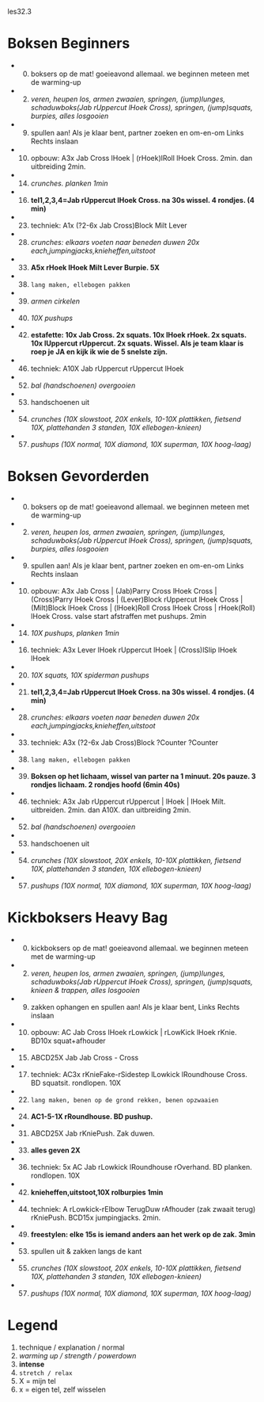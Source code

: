 les32.3

# Boksen Beginners

  - 00) boksers op de mat! goeieavond allemaal. we beginnen meteen met de warming-up
  - 02) _veren, heupen los, armen zwaaien, springen, (jump)lunges, schaduwboks(Jab rUppercut lHoek Cross), springen, (jump)squats, burpies, alles losgooien_
  - 09) spullen aan! Als je klaar bent, partner zoeken en om-en-om Links Rechts inslaan
  - 10) opbouw: A3x Jab Cross lHoek | (rHoek)lRoll lHoek Cross. 2min. dan uitbreiding 2min.
  - 14) _crunches. planken 1min_
  - 16) **tel1,2,3,4=Jab rUppercut lHoek Cross. na 30s wissel. 4 rondjes. (4 min)**
  - 23) techniek: A1x (?2-6x Jab Cross)Block Milt Lever
  - 28) _crunches: elkaars voeten naar beneden duwen 20x each,jumpingjacks,knieheffen,uitstoot_
  - 33) **A5x rHoek lHoek Milt Lever Burpie. 5X**
  - 38) `lang maken, ellebogen pakken`
  - 39) _armen cirkelen_
  - 40) _10X pushups_
  - 42) **estafette: 10x Jab Cross. 2x squats. 10x lHoek rHoek. 2x squats. 10x lUppercut rUppercut. 2x squats. Wissel. Als je team klaar is roep je JA en kijk ik wie de 5 snelste zijn.**
  - 46) techniek: A10X Jab rUppercut rUppercut lHoek
  - 52) _bal (handschoenen) overgooien_
  - 53) handschoenen uit
  - 54) _crunches (10X slowstoot, 20X enkels, 10-10X plattikken, fietsend 10X, plattehanden 3 standen, 10X ellebogen-knieen)_
  - 57) _pushups (10X normal, 10X diamond, 10X superman, 10X hoog-laag)_

# Boksen Gevorderden

  - 00) boksers op de mat! goeieavond allemaal. we beginnen meteen met de warming-up
  - 02) _veren, heupen los, armen zwaaien, springen, (jump)lunges, schaduwboks(Jab rUppercut lHoek Cross), springen, (jump)squats, burpies, alles losgooien_
  - 09) spullen aan! Als je klaar bent, partner zoeken en om-en-om Links Rechts inslaan
  - 10) opbouw: A3x Jab Cross | (Jab)Parry Cross lHoek Cross | (Cross)Parry lHoek Cross | (Lever)Block rUppercut lHoek Cross | (Milt)Block lHoek Cross | (lHoek)Roll Cross lHoek Cross | rHoek(Roll) lHoek Cross. valse start afstraffen met pushups. 2min
  - 14) _10X pushups, planken 1min_
  - 16) techniek: A3x Lever lHoek rUppercut lHoek | (Cross)lSlip lHoek lHoek
  - 20) _10X squats, 10X spiderman pushups_
  - 21) **tel1,2,3,4=Jab rUppercut lHoek Cross. na 30s wissel. 4 rondjes. (4 min)**
  - 28) _crunches: elkaars voeten naar beneden duwen 20x each,jumpingjacks,knieheffen,uitstoot_
  - 33) techniek: A3x (?2-6x Jab Cross)Block ?Counter ?Counter
  - 38) `lang maken, ellebogen pakken`
  - 39) **Boksen op het lichaam, wissel van parter na 1 minuut. 20s pauze. 3 rondjes lichaam. 2 rondjes hoofd (6min 40s)**
  - 46) techniek: A3x Jab rUppercut rUppercut | lHoek | lHoek Milt. uitbreiden. 2min. dan A10X. dan uitbreiding 2min.
  - 52) _bal (handschoenen) overgooien_
  - 53) handschoenen uit
  - 54) _crunches (10X slowstoot, 20X enkels, 10-10X plattikken, fietsend 10X, plattehanden 3 standen, 10X ellebogen-knieen)_
  - 57) _pushups (10X normal, 10X diamond, 10X superman, 10X hoog-laag)_

# Kickboksers Heavy Bag

  - 00) kickboksers op de mat! goeieavond allemaal. we beginnen meteen met de warming-up
  - 02) _veren, heupen los, armen zwaaien, springen, (jump)lunges, schaduwboks(Jab rUppercut lHoek Cross), springen, (jump)squats, knieen & trappen, alles losgooien_
  - 09) zakken ophangen en spullen aan! Als je klaar bent, Links Rechts inslaan
  - 10) opbouw: AC Jab Cross lHoek rLowkick | rLowKick lHoek rKnie. BD10x squat+afhouder
  - 15) ABCD25X Jab Jab Cross - Cross
  - 17) techniek: AC3x rKnieFake-rSidestep lLowkick lRoundhouse Cross. BD squatsit. rondlopen. 10X
  - 22) `lang maken, benen op de grond rekken, benen opzwaaien`
  - 24) **AC1-5-1X rRoundhouse. BD pushup.**
  - 31) ABCD25X Jab rKniePush. Zak duwen.
  - 33) **alles geven 2X**
  - 36) techniek: 5x AC Jab rLowkick lRoundhouse rOverhand. BD planken. rondlopen. 10X
  - 42) **knieheffen,uitstoot,10X rolburpies 1min**
  - 44) techniek: A rLowkick-rElbow TerugDuw rAfhouder (zak zwaait terug) rKniePush. BCD15x jumpingjacks. 2min.
  - 49) **freestylen: elke 15s is iemand anders aan het werk op de zak. 3min**
  - 53) spullen uit & zakken langs de kant
  - 55) _crunches (10X slowstoot, 20X enkels, 10-10X plattikken, fietsend 10X, plattehanden 3 standen, 10X ellebogen-knieen)_
  - 57) _pushups (10X normal, 10X diamond, 10X superman, 10X hoog-laag)_

# Legend

 1. technique / explanation / normal
 1. _warming up / strength / powerdown_
 1. **intense**
 1. `stretch / relax`
 1. X = mijn tel
 1. x = eigen tel, zelf wisselen
